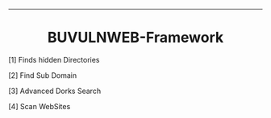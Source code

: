<hr></hr>
<h1 align="center">BUVULNWEB-Framework</h1>
 <p>[1] Finds hidden Directories<br></p>
 <p>[2] Find Sub Domain<br></p>
  <p>[3] Advanced Dorks Search </p>
 <p>[4] Scan WebSites
</pre>

